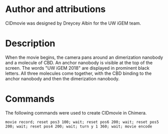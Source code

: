 # Author and attributions
CIDmovie was designed by Dreycey Albin for the UW iGEM team.

# Description
When the movie begins, the camera pans around an dimerization nanobody and a molecule of CBD. An anchor nanobody is visible at the top of the screen. The words "UW iGEM 2018" are displayed in prominent black letters. All three molecules come together, with the CBD binding to the anchor nanobody and then the dimerization nanobody.

# Commands
The following commands were used to create CIDmovie in Chimera.

```movie record; reset pos3 100; wait; reset pos6 200; wait; reset pos5 200; wait; reset pos4 200; wait; turn y 1 360; wait; movie encode```